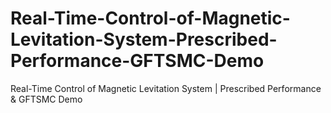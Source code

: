 # Real-Time-Control-of-Magnetic-Levitation-System-Prescribed-Performance-GFTSMC-Demo
Real-Time Control of Magnetic Levitation System | Prescribed Performance &amp; GFTSMC Demo
